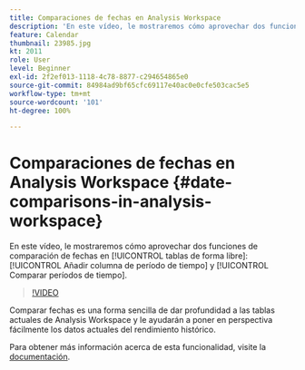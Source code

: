 ```yaml
---
title: Comparaciones de fechas en Analysis Workspace
description: 'En este vídeo, le mostraremos cómo aprovechar dos funciones de comparación de fechas en tablas de forma libre: Añadir columna de período de tiempo y Comparar períodos de tiempo.'
feature: Calendar
thumbnail: 23985.jpg
kt: 2011
role: User
level: Beginner
exl-id: 2f2ef013-1118-4c78-8877-c294654865e0
source-git-commit: 84984ad9bf65cfc69117e40ac0e0cfe503cac5e5
workflow-type: tm+mt
source-wordcount: '101'
ht-degree: 100%

---
```


# Comparaciones de fechas en Analysis Workspace {#date-comparisons-in-analysis-workspace}

En este vídeo, le mostraremos cómo aprovechar dos funciones de comparación de fechas en [!UICONTROL tablas de forma libre]: [!UICONTROL Añadir columna de período de tiempo] y [!UICONTROL Comparar períodos de tiempo].

>[!VIDEO](https://video.tv.adobe.com/v/23985/?quality=12&learn=on)

Comparar fechas es una forma sencilla de dar profundidad a las tablas actuales de Analysis Workspace y le ayudarán a poner en perspectiva fácilmente los datos actuales del rendimiento histórico.

Para obtener más información acerca de esta funcionalidad, visite la [documentación](https://experienceleague.adobe.com/docs/analytics/analyze/analysis-workspace/components/calendar-date-ranges/time-comparison.html?lang=es).
